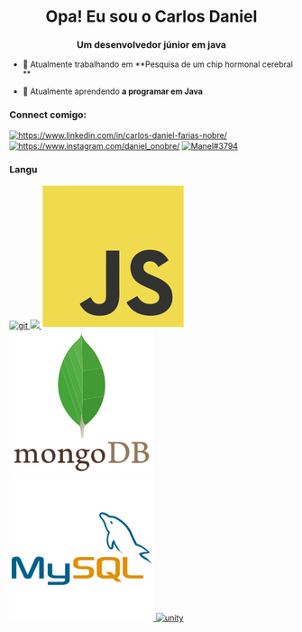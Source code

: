 <h1 align="center">Opa! Eu sou o Carlos Daniel</h1>
<h3 align="center">Um desenvolvedor júnior em java</h3>

- 🔭 Atualmente trabalhando em **Pesquisa de um chip hormonal cerebral **

- 🌱 Atualmente aprendendo **a programar em Java**

<h3 align="left">Connect comigo:</h3>
<p align="left">
<a href="https://linkedin.com/in/https://www.linkedin.com/in/carlos-daniel-farias-nobre/" target="blank"><img align="center" src="https://raw.githubusercontent.com/rahuldkjain/github-profile-readme-generator/master/src/images/icons/Social/linked-in-alt.svg" alt="https://www.linkedin.com/in/carlos-daniel-farias-nobre/" altura="30" largura="40" /></a>
<a href="https://instagram.com/https://www.instagram.com/daniel_onobre/" target="blank"><img align="center" src="https://raw.githubusercontent.com/rahuldkjain/github-profile-readme-generator/master/src/images/icons/Social/instagram.svg" alt="https://www.instagram.com/daniel_onobre/" altura="30" largura="40" /></a>
<a href="https://discord.gg/Manel#3794" target="blank"><img align="center" src="https://raw.githubusercontent.com/rahuldkjain/github-profile-readme-generator/master/src/images/icons/Social/discord.svg" alt="Manel#3794" altura="largura de 30" ="40" /></a>
</p>

<h3 align="left">Langu </h3>
<p align="left"> <a href="https://git-scm.com/" target="_blank" rel="noreferrer"> <img src="https://www.vectorlogo.zone/logos/git-scm/git-scm-icon.svg" alt="git" width="40" height="40"/> </a> <a href="https://www.java.com" target="_blank" rel="noreferrer"> <img src="https://raw.githubusercontent.com/devicons/devicon/master/icons/java/java-original.svg alt="java" largura="40" altura="40"/> </a> <a href="https://developer.mozilla.org/en-US/docs/Web/JavaScript" target="_blank" rel="noreferrer"> <img src=" https://raw.githubusercontent.com/devicons/devicon/master/icons/javascript/javascript-original.svg" alt="javascript" largura="40" altura="40"/> </a> <a href="https://www.mongodb.com/" target="_blank" rel="noreferrer"> <img src="https://raw.githubusercontent.com/devicons/devicon/master/icons/mongodb/mongodb-original-wordmark.svg" alt="mongodb" largura="40" altura="40"/> </a> <a href="https://www.mysql.com/" target="_blank" rel="noreferrer" > <img src="https://raw.githubusercontent.com/devicons/devicon/master/icons/mysql/mysql-original-wordmark.svg" alt="mysql" largura="40" altura="40"/> </a> <a href="https://unity.com/" target="_blank" rel="noreferrer"> <img src="https://www.vectorlogo.zone/logos/unity3d/unity3d-icon.svg" alt="unity" width="40" height="40"/> </a> </p>
